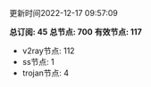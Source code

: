 更新时间2022-12-17 09:57:09

**总订阅: 45**
**总节点: 700**
**有效节点: 117**
- v2ray节点: 112
- ss节点: 1
- trojan节点: 4
